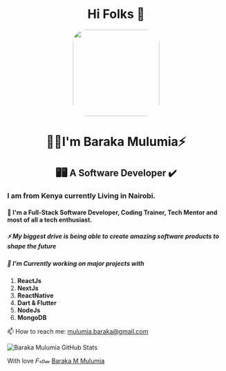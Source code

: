 <h1 align="center">
   Hi Folks 👋
 </h1>

<div align="center">
   <img src="https://i.postimg.cc/D0QJvtFp/i-m.jpg" height ="200px" style="border-radius: 30px"/> 
</div>



<h1 align="center">
 💁‍♂️I'm Baraka Mulumia⚡ 
</h1>
<h2 align="center">
  🖥🖥 A Software Developer ✔
</h2>
 
### I am from Kenya currently Living in Nairobi.
#### 👀  I'm a Full-Stack Software Developer, Coding Trainer, Tech Mentor and most of all a tech enthusiast.
##### ⚡  My biggest drive is being able to create amazing software products to shape the future
##### 🌱  I'm Currently working on major projects with
  1. **ReactJs**
  2. **NextJs**
  3. **ReactNative**
  4. **Dart & Flutter**
  5. **NodeJs**
  6. **MongoDB**



📫 How to reach me: mulumia.baraka@gmail.com

![Baraka Mulumia GitHub Stats](https://github-readme-stats.vercel.app/api?username=barakamulumia&show_icons=true&theme=nightowl)


With love 𝐹𝓇𝑜𝓂 [Baraka M Mulumia](https://github.com/barakamulumia)
